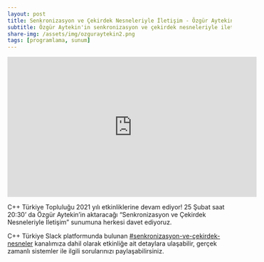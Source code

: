 ```yaml
---
layout: post
title: Senkronizasyon ve Çekirdek Nesneleriyle İletişim - Özgür Aytekin
subtitle: Özgür Aytekin'in senkronizasyon ve çekirdek nesneleriyle iletişim sunumu
share-img: /assets/img/ozguraytekin2.png
tags: [programlama, sunum]
---
```


<iframe width="560" height="315" src="https://www.youtube.com/embed/gwT8zcqfuKA" frameborder="0" allow="accelerometer; autoplay; clipboard-write; encrypted-media; gyroscope; picture-in-picture" allowfullscreen></iframe>

C++ Türkiye Topluluğu 2021 yılı etkinliklerine devam ediyor! 25 Şubat saat 20:30’ da Özgür Aytekin’in aktaracağı “Senkronizasyon ve Çekirdek Nesneleriyle İletişim” sunumuna herkesi davet ediyoruz.

C++ Türkiye Slack platformunda bulunan [#senkronizasyon-ve-çekirdek-nesneler](https://trcpp.slack.com/archives/C01NWT2GJK1) kanalımıza dahil olarak etkinliğe ait detaylara ulaşabilir, gerçek zamanlı sistemler ile ilgili sorularınızı paylaşabilirsiniz.